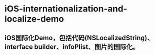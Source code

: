 # iOS-internationalization-and-localize-demo
## iOS国际化Demo，包括代码(NSLocalizedString)、interface builder、infoPlist、图片的国际化。

